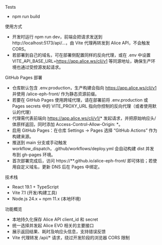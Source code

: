 Tests

  - npm run build

使用方式

  - 开发时运行 npm run dev，前端会把请求发送到 http://localhost:5173/api/...，由 Vite 代理再转发到 Alice API，不会触发 CORS。
  - 若部署到自己的域名，可在部署侧配置同样的反向代理，或在 .env 中设置 VITE_API_BASE_URL=https://app.alice.ws/cli/v1 等同源地址，确保生产环境也通过受控源发起请求。

GitHub Pages 部署

  - 仓库默认包含 .env.production，生产构建会指向 https://app.alice.ws/cli/v1 并使用 /alice-eph-front/ 作为静态资源前缀。
  - 若要在 GitHub Pages 使用跨域代理，请在部署前将 .env.production 或 Pages secrets 中的 VITE_PROXY_URL 指向你控制的反向代理（或者使用默认的代理）
  - 代理需代表前端向 https://app.alice.ws/cli/v1/* 发起请求，并把原始响应头/体原样返回，同时添加 Access-Control-Allow-Origin: *。
  - 启用 GitHub Pages：在仓库 Settings → Pages 选择 “GitHub Actions” 作为构建来源。
  - 推送到 main 分支或手动触发 workflow_dispatch，.github/workflows/deploy.yml 会自动构建 dist 并发布到 gh-pages 环境。
  - 首次部署完成后，访问 https://**.github.io/alice-eph-front/ 即可体验；若使用自定义域名，更新 DNS 后在 Pages 中绑定。

技术栈

  - React 19.1 + TypeScript
  - Vite 7.1 (开发/构建工具)
  - Node.js 24.x + npm 11.x (本地环境)

功能概览

  - 本地持久化保存 Alice API client_id 和 secret
  - 统一选择并发起 Alice EVO 相关的主要接口
  - 展示返回结果、耗时及响应头信息，支持错误反馈
  - Vite 代理转发 /api/* 请求，绕过开发阶段的浏览器 CORS 限制

